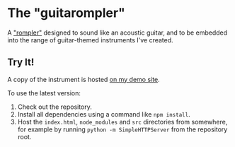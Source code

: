 # The "guitarompler"

A ["rompler"](https://en.wikipedia.org/wiki/Rompler) designed to sound like an acoustic guitar, and to be embedded into
the range of guitar-themed instruments I've created.

## Try It!

A copy of the instrument is hosted [on my demo site](https://duhrer.github.io/demos/guitarompler/).

To use the latest version:

1. Check out the repository.
2. Install all dependencies using a command like `npm install`.
3. Host the `index.html`, `node_modules` and `src` directories from somewhere, for example by running
   `python -m SimpleHTTPServer` from the repository root.
